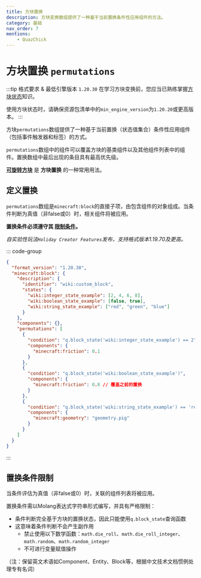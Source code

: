 ```yaml
---
title: 方块置换
description: 方块变换数组提供了一种基于当前置换条件性应用组件的方法。
category: 基础
nav_order: 7
mentions:
    - QuazChick
---
```


# 方块置换 `permutations`

<!--@include: @/wiki/bedrock-wiki-mirror.md-->

:::tip 格式要求 & 最低引擎版本 `1.20.30`
在学习方块变换前，您应当已熟练掌握[方块状态](/wiki/blocks/block-states)知识。

使用方块状态时，请确保资源包清单中的`min_engine_version`为`1.20.20`或更高版本。
:::

方块`permutations`数组提供了一种基于当前置换（状态值集合）条件性应用组件（包括事件触发器和标签）的方式。

`permutations`数组中的组件可以覆盖方块的基类组件以及其他组件列表中的组件。置换数组中最后出现的条目具有最高优先级。

**[可旋转方块](/wiki/blocks/rotatable-blocks)** 是 **方块置换** 的一种常用用法。

## 定义置换

`permutations`数组是`minecraft:block`的直接子项，由包含组件的对象组成。当条件判断为真值（非false或0）时，相关组件将被应用。

**置换条件必须遵守其 [限制条件](#置换条件限制)。**

_自实验性玩法`Holiday Creator Features`发布，支持格式版本1.19.70及更高。_

::: code-group

```json [BP/blocks/custom_block.json]
{
  "format_version": "1.20.30",
  "minecraft:block": {
    "description": {
      "identifier": "wiki:custom_block",
      "states": {
        "wiki:integer_state_example": [2, 4, 6, 8],
        "wiki:boolean_state_example": [false, true],
        "wiki:string_state_example": ["red", "green", "blue"]
      }
    },
    "components": {},
    "permutations": [
      {
        "condition": "q.block_state('wiki:integer_state_example') == 2",
        "components": {
          "minecraft:friction": 0.1
        }
      },
      {
        "condition": "q.block_state('wiki:boolean_state_example')",
        "components": {
          "minecraft:friction": 0.8 // 覆盖之前的置换
        }
      },
      {
        "condition": "q.block_state('wiki:string_state_example') == 'red' && !q.block_state('wiki:boolean_state_example')",
        "components": {
          "minecraft:geometry": "geometry.pig"
        }
      }
    ]
  }
}
```
:::

## 置换条件限制

当条件评估为真值（非false或0）时，关联的组件列表将被应用。

置换条件需以Molang表达式字符串形式编写，并具有严格限制：

-   条件判断完全基于方块的置换状态，因此只能使用`q.block_state`查询函数
-   这意味着条件判断不会产生副作用
    -   禁止使用以下数学函数：`math.die_roll`、`math.die_roll_integer`、`math.random`、`math.random_integer`
    -   不可进行变量赋值操作

（注：保留英文术语如Component、Entity、Block等，根据中文技术文档惯例处理专有名词）